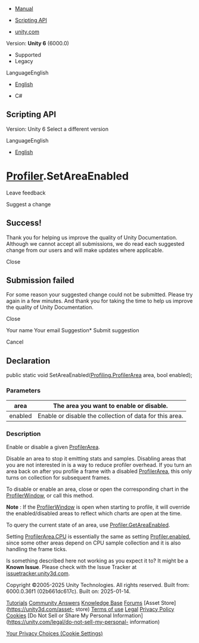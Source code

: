 [ ]()

  * [Manual](../Manual/index.html)
  * [Scripting API](../ScriptReference/index.html)

  * [unity.com](https://unity.com/)

Version: **Unity 6** (6000.0)

  * Supported
  * Legacy

LanguageEnglish

  * [English]()

  * C#

[ ](https://docs.unity3d.com)

## Scripting API

Version: Unity 6 Select a different version

LanguageEnglish

  * [English]()

#  [Profiler](Profiling.Profiler.html).SetAreaEnabled

Leave feedback

Suggest a change

## Success!

Thank you for helping us improve the quality of Unity Documentation. Although
we cannot accept all submissions, we do read each suggested change from our
users and will make updates where applicable.

Close

## Submission failed

For some reason your suggested change could not be submitted. Please <a>try
again</a> in a few minutes. And thank you for taking the time to help us
improve the quality of Unity Documentation.

Close

Your name Your email Suggestion* Submit suggestion

Cancel

[ ]()

## Declaration

public static void
SetAreaEnabled([Profiling.ProfilerArea](Profiling.ProfilerArea.html) area,
bool enabled);

### Parameters

area | The area you want to enable or disable.  
---|---  
enabled | Enable or disable the collection of data for this area.  
  
### Description

Enable or disable a given [ProfilerArea](Profiling.ProfilerArea.html).

Disable an area to stop it emitting stats and samples. Disabling areas that
you are not interested in is a way to reduce profiler overhead. If you turn an
area back on after you profile a frame with a disabled
[ProfilerArea](Profiling.ProfilerArea.html), this only turns on collection for
subsequent frames.  
  
To disable or enable an area, close or open the corresponding chart in the
[ProfilerWindow](ProfilerWindow.html), or call this method.  
  
**Note** : If the [ProfilerWindow](ProfilerWindow.html) is open when starting
to profile, it will override the enabled/disabled areas to reflect which
charts are open at the time.  
  
To query the current state of an area, use
[Profiler.GetAreaEnabled](Profiling.Profiler.GetAreaEnabled.html).  
  
Setting [ProfilerArea.CPU](Profiling.ProfilerArea.CPU.html) is essentially the
same as setting [Profiler.enabled](Profiling.Profiler-enabled.html), since
some other areas depend on CPU sample collection and it is also handling the
frame ticks.

Is something described here not working as you expect it to? It might be a
**Known Issue**. Please check with the Issue Tracker at
[issuetracker.unity3d.com](https://issuetracker.unity3d.com).

Copyright ©2005-2025 Unity Technologies. All rights reserved. Built from:
6000.0.36f1 (02b661dc617c). Built on: 2025-01-14.

[Tutorials](https://unity3d.com/learn) [Community
Answers](https://answers.unity3d.com) [Knowledge
Base](https://support.unity3d.com/hc/en-us)
[Forums](https://forum.unity3d.com) [Asset Store](https://unity3d.com/asset-
store) [Terms of use](https://docs.unity3d.com/Manual/TermsOfUse.html)
[Legal](https://unity.com/legal) [Privacy
Policy](https://unity.com/legal/privacy-policy)
[Cookies](https://unity.com/legal/cookie-policy) [Do Not Sell or Share My
Personal Information](https://unity.com/legal/do-not-sell-my-personal-
information)

[Your Privacy Choices (Cookie Settings)](javascript:void\(0\);)

